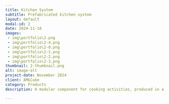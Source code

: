 ```yaml
---
title: Kitchen System
subtitle: Prefabricated kitchen system
layout: default
modal-id: 2
date: 2024-11-18
images: 
 - img\portfolio\2.png
 - img\portfolio\2-4.png
 - img\portfolio\2-0.png
 - img\portfolio\2-1.png
 - img\portfolio\2-2.png
 - img\portfolio\2-3.png
thumbnail: 2-thumbnail.png
alt: image-alt
project-date: November 2024
client: AMGCube
category: Products
description: A modular component for cooking activities, produced in a factory and assembled on-site. It includes integrated cabinets, stoves, range hoods, and pipelines. Made of calcium silicate, a non-combustible Class A material, it offers high strength, stability, and resistance to deformation. It provides excellent thermal insulation, soundproofing (≈22dB), and supports recyclable, eco-friendly materials. Various surface finishes are available to suit different design styles.

---
```

